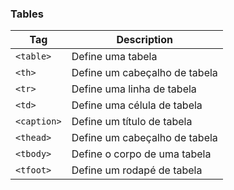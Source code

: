 ### Tables 

| Tag | Description |
| --- | --- |
| `<table>` | Define uma tabela |
| `<th>` | Define um cabeçalho de tabela |
| `<tr>` | Define uma linha de tabela |
| `<td>` | Define uma célula de tabela |
| `<caption>` | Define um título de tabela |
| `<thead>` | Define um cabeçalho de tabela |
| `<tbody>` | Define o corpo de uma tabela |
| `<tfoot>` | Define um rodapé de tabela |